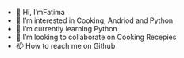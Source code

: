 - 👋 Hi, I’mFatima
- 👀 I’m interested in Cooking, Andriod and Python
- 🌱 I’m currently learning Python
- 💞️ I’m looking to collaborate on Cooking Recepies
- 📫 How to reach me on Github

<!---
iofatima/iofatima is a ✨ special ✨ repository because its `README.md` (this file) appears on your GitHub profile.
You can click the Preview link to take a look at your changes.
--->
